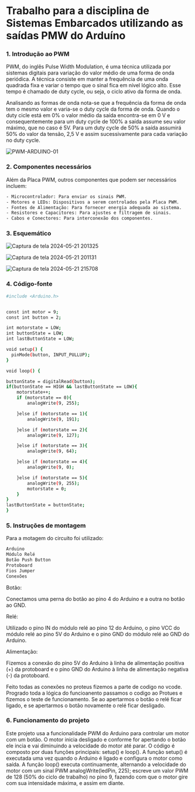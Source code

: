 # Trabalho para a disciplina de Sistemas Embarcados utilizando as saídas PMW do Arduíno

### 1. Introdução ao PWM

PWM, do inglês Pulse Width Modulation, é uma técnica utilizada por sistemas digitais para variação do valor médio de uma forma de onda periódica. A técnica consiste em manter a frequência de uma onda quadrada fixa e variar o tempo que o sinal fica em nível lógico alto. Esse tempo é chamado de duty cycle, ou seja, o ciclo ativo da forma de onda.

Analisando as formas de onda nota-se que a frequência da forma de onda tem o mesmo valor e varia-se o duty cycle da forma de onda. Quando o duty cicle está em 0% o valor médio da saída encontra-se em 0 V e consequentemente para um duty cycle de 100% a saída assume seu valor máximo, que no caso é 5V. Para um duty cycle de 50% a saída assumirá 50% do valor da tensão, 2,5 V e assim sucessivamente para cada variação no duty cycle.

![PWM-ARDUINO-01](https://github.com/natifss/Project-PWM/assets/119085630/9a994927-6d0c-4311-93da-0e896f60b1bd)

### 2. Componentes necessários

Além da Placa PWM, outros componentes que podem ser necessários incluem:
```sh
- Microcontrolador: Para enviar os sinais PWM.
- Motores e LEDs: Dispositivos a serem controlados pela Placa PWM.
- Fontes de Alimentação: Para fornecer energia adequada ao sistema.
- Resistores e Capacitores: Para ajustes e filtragem de sinais.
- Cabos e Conectores: Para interconexão dos componentes.
```
### 3. Esquemático

![Captura de tela 2024-05-21 201325](https://github.com/natifss/Project-PWM/assets/119085630/b80ee193-96c6-432f-aafd-86a7ecc8a8e7)

![Captura de tela 2024-05-21 201131](https://github.com/natifss/Project-PWM/assets/119085630/415fab6c-7432-4a39-84a8-1a9caf1fd488)

![Captura de tela 2024-05-21 215708](https://github.com/natifss/Project-PWM/assets/119085630/664977d4-693f-4081-9bae-fd7fbbc76a06)

### 4. Código-fonte 
```sh
#include <Arduino.h>


const int motor = 9; 
const int button = 2;

int motorstate = LOW;
int buttonState = LOW;
int lastButtonState = LOW;

void setup() {
  pinMode(button, INPUT_PULLUP);
}

void loop() {

buttonState = digitalRead(button);
if(buttonState == HIGH && lastButtonState == LOW){
    motorstate++;
    if (motorstate == 0){
        analogWrite(9, 255);

    }else if (motorstate == 1){
        analogWrite(9, 191);

    }else if (motorstate == 2){
        analogWrite(9, 127);

    }else if (motorstate == 3){
        analogWrite(9, 64);

    }else if (motorstate == 4){
        analogWrite(9, 0);

    }else if (motorstate == 5){
        analogWrite(9, 255);
        motorstate = 0;
    }
}
lastButtonState = buttonState;
}
```
### 5. Instruções de montagem 

Para a motagem do circuito foi utilizado:
```sh
Arduino
Módulo Relé
Botão Push Button
Protoboard
Fios Jumper
Conexões
```
Botão:

Conectamos uma perna do botão ao pino 4 do Arduino e a outra no botão ao GND.

Relé:

Utilizado o pino IN do módulo relé ao pino 12 do Arduino, o pino VCC do módulo relé ao pino 5V do Arduino e o pino GND do módulo relé ao GND do Arduino.

Alimentação:

Fizemos a conexão do pino 5V do Arduino à linha de alimentação positiva (+) da protoboard e o pino GND do Arduino à linha de alimentação negativa (-) da protoboard.


Feito todas as conexões no proteus fizemos a parte de codigo no vcode. Progrado toda a lógica do funcioanento passamos o codigo ao Protues e fizemos o teste de funcionamento. Se ao apertarmos o botão o relé ficar ligado, e se apertarmos o botão novamente o relé ficar desligado.

### 6. Funcionamento do projeto 

Este projeto usa a funcionalidade PWM do Arduino para controlar um motor com um botão. O motor inicia desligado e conforme for apertando o botão ele incia e vai diminuindo a velocidade do motor até parar.
O código é composto por duas funções principais: setup() e loop(). A função setup() é executada uma vez quando o Arduino é ligado e configura o motor como saída. A função loop() executa continuamente, alternando a velocidade do motor com um sinal PWM
analogWrite(ledPin, 225); escreve um valor PWM de 128 (50% do ciclo de trabalho) no pino 9, fazendo com que o motor gire com sua intensidade máxima, e assim em diante.
